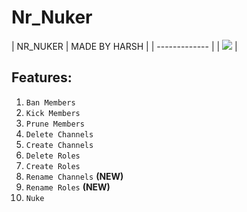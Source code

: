 # Nr_Nuker

| NR_NUKER  |  MADE BY HARSH | 
| ------------- | 
| ![](https://media.discordapp.net/attachments/1109411690497445940/1118883050462380102/Screenshot_2023-06-15_at_6.11.37_PM.png?width=1684&height=395) |

## Features:
1. `Ban Members`
2. `Kick Members`
3. `Prune Members`
4. `Delete Channels`
5. `Create Channels`
6. `Delete Roles`
7. `Create Roles`
8. `Rename Channels` **(NEW)**
9. `Rename Roles` **(NEW)**
10. `Nuke`
